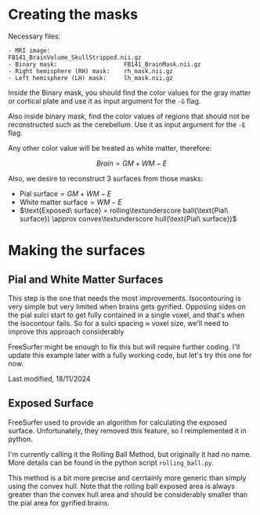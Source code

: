 # Creating the masks
Necessary files:
```
- MRI image:                     FB141_BrainVolume_SkullStripped.nii.gz
- Binary mask:                   FB141_BrainMask.nii.gz
- Right hemisphere (RH) mask:    rh_mask.nii.gz
- Left hemisphere (LH) mask:     lh_mask.nii.gz
```

Inside the Binary mask, you should find the color values for the gray matter or cortical plate and use it as input argument for the `-G` flag. 

Also inside binary mask, find the color values of regions that should not be reconstructed such as the cerebellum. Use it as input argument for the `-E` flag.

Any other color value will be treated as white matter, therefore:

$$ Brain = GM + WM - E $$

Also, we desire to reconstruct 3 surfaces from those masks:
- $\text{Pial\ surface} = GM + WM - E$
- $\text{White\ matter\ surface} = WM - E$
- $\text{Exposed\ surface} = rolling\textunderscore ball(\text{Pial\ surface}) \approx convex\textunderscore hull(\text{Pial\ surface})$


# Making the surfaces
## Pial and White Matter Surfaces
This step is the one that needs the most improvements. Isocontouring is very simple but very limited when brains gets gyrified. Opposing sides on the pial sulci start to get fully contained in a single voxel, and that's when the isocontour fails. So for a sulci spacing $\approx$ voxel size, we'll need to improve this approach considerably

FreeSurfer might be enough to fix this but will require further coding. I'll update this example later with a fully working code, but let's try this one for now.

Last modified, 18/11/2024

## Exposed Surface
FreeSurfer used to provide an algorithm for calculating the exposed surface. Unfortunately, they removed this feature, so I reimplemented it in python.

I'm currently calling it the Rolling Ball Method, but originally it had no name. More details can be found in the python script `rolling_ball.py`.

This method is a bit more precise and cerrtainly more generic than simply using the convex hull. Note that the rolling ball exposed area is always greater than the convex hull area and should be considerably smaller than the pial area for gyrified brains.

